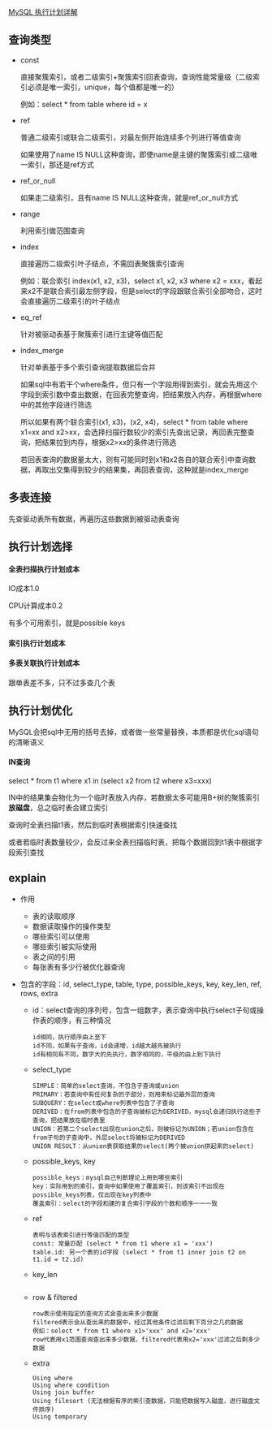 [MySQL 执行计划详解](https://cloud.tencent.com/developer/article/1666118)

## 查询类型

- const

  直接聚簇索引，或者二级索引+聚簇索引回表查询，查询性能常量级（二级索引必须是唯一索引，unique，每个值都是唯一的）

  例如：select * from table where id = x

- ref

  普通二级索引或联合二级索引，对最左侧开始连续多个列进行等值查询

  如果使用了name IS NULL这种查询，即使name是主键的聚簇索引或二级唯一索引，那还是ref方式

- ref_or_null

  如果走二级索引，且有name IS NULL这种查询，就是ref_or_null方式

- range

  利用索引做范围查询

- index

  直接遍历二级索引叶子结点，不需回表聚簇索引查询

  例如：联合索引 index(x1, x2, x3)，select x1, x2, x3 where x2 = xxx，看起来x2不是联合索引最左侧字段，但是select的字段跟联合索引全部吻合，这时会直接遍历二级索引的叶子结点

- eq_ref

  针对被驱动表基于聚簇索引进行主键等值匹配

- index_merge

  针对单表基于多个索引查询提取数据后合并

  

  如果sql中有若干个where条件，但只有一个字段用得到索引，就会先用这个字段到索引数中查出数据，在回表完整查询，把结果放入内存，再根据where中的其他字段进行筛选

  所以如果有两个联合索引(x1, x3)，(x2, x4)，select * from table where x1=xx and x2>xx，会选择扫描行数较少的索引先查出记录，再回表完整查询，把结果拉到内存，根据x2>xx的条件进行筛选

  若回表查询的数据量太大，则有可能同时到x1和x2各自的联合索引中查询数据，再取出交集得到较少的结果集，再回表查询，这种就是index_merge











## 多表连接

先查驱动表所有数据，再遍历这些数据到被驱动表查询





## 执行计划选择

#### 全表扫描执行计划成本

IO成本1.0

CPU计算成本0.2

有多个可用索引，就是possible keys



#### 索引执行计划成本



#### 多表关联执行计划成本

跟单表差不多，只不过多查几个表







## 执行计划优化

MySQL会把sql中无用的括号去掉，或者做一些常量替换，本质都是优化sql语句的清晰语义

#### IN查询

select * from t1 where x1 in (select x2 from t2 where x3=xxx)

IN中的结果集会物化为一个临时表放入内存，若数据太多可能用B+树的聚簇索引**放磁盘**，总之临时表会建立索引

查询时全表扫描t1表，然后到临时表根据索引快速查找

或者若临时表数量较少，会反过来全表扫描临时表，把每个数据回到t1表中根据字段索引查找 







## explain

- 作用

  - 表的读取顺序
  - 数据读取操作的操作类型
  - 哪些索引可以使用
  - 哪些索引被实际使用
  - 表之间的引用
  - 每张表有多少行被优化器查询

- 包含的字段：id, select_type, table, type, possible_keys, key, key_len, ref, rows, extra

  - id：select查询的序列号，包含一组数字，表示查询中执行select子句或操作表的顺序，有三种情况

    ``` 
    id相同，执行顺序由上至下
    id不同，如果有子查询，id会递增，id越大越先被执行
    id有相同有不同，数字大的先执行，数字相同的，平级的由上到下执行
    ```

  - select_type

    ```
    SIMPLE：简单的select查询，不包含子查询或union
    PRIMARY：若查询中有任何复杂的子部分，则用来标记最外层的查询
    SUBQUERY：在select或where列表中包含了子查询
    DERIVED：在from列表中包含的子查询被标记为DERIVED，mysql会递归执行这些子查询，把结果放在临时表里
    UNION：若第二个select出现在union之后，则被标记为UNION；若union包含在from子句的子查询中，外层select将被标记为DERIVED
    UNION RESULT：从union表获取结果的select(两个被union拼起来的select)
    ```

  - possible_keys, key

    ```
    possible_keys：mysql自己判断理论上用到哪些索引
    key：实际用到的索引，查询中如果使用了覆盖索引，则该索引不出现在possible_keys列表，仅出现在key列表中
    覆盖索引：select的字段和建的复合索引字段的个数和顺序一一一致 
    ```

  - ref

    ```
    表明与该表索引进行等值匹配的类型
    const: 常量匹配 (select * from t1 where x1 = 'xxx')
    table.id: 另一个表的id字段 (select * from t1 inner join t2 on t1.id = t2.id)
    ```

  - key_len

    ```
    
    ```

  - row & filtered

    ```
    row表示使用指定的查询方式会查出来多少数据
    filtered表示会从查出来的数据中，经过其他条件过滤后剩下百分之几的数据
    例如：select * from t1 where x1>'xxx' and x2='xxx'
    row代表用x1范围查询查出来多少数据，filtered代表用x2='xxx'过滤之后剩多少数据
    ```

  - extra

    ```
    Using where
    Using where condition
    Using join buffer
    Using filesort (无法根据有序的索引查数据，只能把数据写入磁盘，进行磁盘文件排序)
    Using temporary
    ```

    

